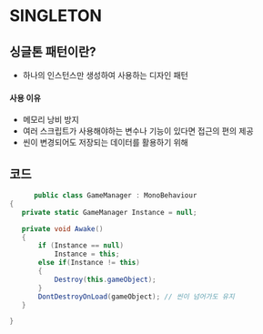 # SINGLETON
## 싱글톤 패턴이란?
  * 하나의 인스턴스만 생성하여 사용하는 디자인 패턴
#### 사용 이유
  * 메모리 낭비 방지
  * 여러 스크립트가 사용해야하는 변수나 기능이 있다면 접근의 편의 제공
  * 씬이 변경되어도 저장되는 데이터를 활용하기 위해
## 코드
 ``` c#
       public class GameManager : MonoBehaviour
{
    private static GameManager Instance = null;

    private void Awake()
    {
        if (Instance == null) 
            Instance = this;
        else if(Instance != this)
        {
            Destroy(this.gameObject);
        }
        DontDestroyOnLoad(gameObject); // 씬이 넘어가도 유지
    }

}
```

